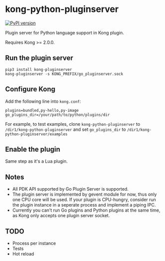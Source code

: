 # kong-python-pluginserver

[![PyPI version](https://badge.fury.io/py/kong-pluginserver.svg)](https://badge.fury.io/py/kong-pluginserver)

Plugin server for Python language support in Kong plugin.

Requires Kong >= 2.0.0.

## Run the plugin server

```shell
pip3 install kong-pluginserver
kong-pluginserver -s KONG_PREFIX/go_pluginserver.sock
```

## Configure Kong

Add the following line into `kong.conf`:

```
plugins=bundled,py-hello,py-image
go_plugins_dir=/your/path/to/python/plugins/dir
```

For example, to test examples, clone `kong-python-pluginserver` to `/dir1/kong-python-pluginserver`
and set `go_plugins_dir` to `/dir1/kong-python-pluginserver/examples`

## Enable the plugin

Same step as it's a Lua plugin.

## Notes

- All PDK API supported by Go Plugin Server is supported.
- The plugin server is implemented by gevent module for now, thus only one CPU core will be used. If your plugin is CPU-hungry, consider run the plugin instance in a seperate process and implement a piping IPC.
- Currently you can't run Go plugins and Python plugins at the same time,
as Kong only accepts one plugin server socket.

## TODO

- Process per instance
- Tests
- Hot reload
